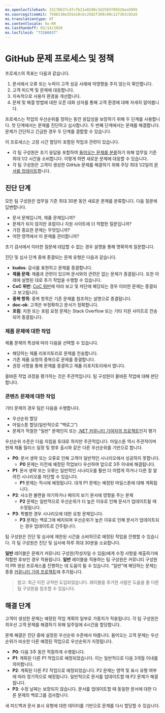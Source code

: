 ```yaml
---
ms.openlocfilehash: 33178637c4fcfb21e8190c3d2593f09326ea5995
ms.sourcegitcommit: 7588136e355e10cbc2582f389c90c127363c02a5
ms.translationtype: HT
ms.contentlocale: ko-KR
ms.lasthandoff: 03/14/2020
ms.locfileid: "73166637"
---
```

# <a name="github-issues-process-and-policy"></a>GitHub 문제 프로세스 및 정책

프로세스의 목표는 다음과 같습니다.

1. 문서에서 오류 또는 누락이 고객 성공 사례에 악영향을 주지 않는지 확인합니다.
1. 고객 피드백 및 문제에 대응합니다.
1. 지속적으로 사용자 환경을 개선합니다.
1. 문제 및 해결 방법에 대한 오픈 대화 상자를 통해 고객 환경에 대해 자세히 알아봅니다.

프로세스는 작업의 우선순위를 정하는 동안 응답성을 보장하기 위해 두 단계를 사용합니다. 첫 단계에서는 문제를 진단하고 심사합니다. 두 번째 단계에서는 문제를 해결합니다. 문제가 간단하고 긴급한 경우 두 단계를 결합할 수 있습니다.

이 프로세스는 고정 시간 할당이 포함된 작업과 관련이 있습니다.

- 각 팀 구성원은 초기 응답을 포함하여 [들어오는 문제를 분류](#diagnosis-phase)하기 위해 업무일 기준 최대 1/2 시간을 소비합니다. 이렇게 하면 새로운 문제에 대응할 수 있습니다.
- 각 팀 구성원은 고객이 생성한 GitHub 문제를 해결하기 위해 주당 최대 1/2일의 [문서를 업데이트](#resolution-phase)합니다.

## <a name="diagnosis-phase"></a>진단 단계

모든 팀 구성원은 업무일 기준 최대 30분 동안 새로운 문제를 분류합니다. 다음 질문에 답변합니다.

- 문서 문제입니까, 제품 문제입니까?
- 문제가 되지 않지만 포럼이나 지원 사이트에 더 적합한 질문입니까?
- 가장 중요한 문제는 무엇입니까?
- 어떤 영역에서 이 문제를 관리합니까?

초기 검사에서 이러한 질문에 대답할 수 없는 경우 설명을 통해 명확하게 질문합니다.

진단 및 심사 단계 중에 종결되는 문제 유형은 다음과 같습니다.

- **kudos**: 감사를 표현하고 문제를 종결합니다.
- **제품 문제**: 제품과 관련이 있으며 문서와의 관련은 없는 문제가 종결됩니다. 또한 아래에 설명된 대로 추가 작업을 수행할 수 있습니다.
- **CoC 위반**: [CoC 위반](https://dotnetfoundation.org/code-of-conduct)에 따라 보고 및 차단에 해당되는 경우 이러한 문제는 종결되고 보고됩니다.
- **중복 항목**: 중복 항목은 기존 문제를 참조하는 설명으로 종결됩니다.
- **doc-ok**: 고객은 부정확하고 문서가 정확합니다.
- **포럼**: 지원 또는 포럼 요청 문제는 Stack Overflow 또는 기타 지원 사이트로 전송되어 종결됩니다.

### <a name="actions-on-product-issues"></a>제품 문제에 대한 작업

제품 문제의 특성에 따라 다음을 선택할 수 있습니다.

- 해당하는 제품 리포지토리로 문제를 전송합니다.
- 기존 제품 요청의 중복으로 문제를 종결합니다.
- 권장 사항을 통해 문제를 종결하고 제품 리포지토리에서 엽니다.

올바른 작업 과정을 평가하는 것은 주관적입니다. 팀 구성원이 올바른 작업에 대해 판단합니다.

### <a name="actions-on-content-issues"></a>콘텐츠 문제에 대한 작업

기타 문제의 경우 팀은 다음을 수행합니다.

- 우선순위 할당
- 마일스톤 할당(일반적으로 "백로그")
- 문제가 적절한 "일반" 문제인지 또는 [.NET 커뮤니티 기여자의 프로젝트](https://github.com/dotnet/docs/projects/35)인지 평가

우선순위 수준은 다음 지침을 토대로 하지만 주관적입니다. 마일스톤 역시 주관적이며 현재 제품 릴리스 일정 및 향후 출시와 같은 다른 우선순위를 기반으로 합니다.

- **P0**: 문서 생략 또는 오류로 인해 고객이 일반적인 시나리오에서 성공하지 못합니다.
  - **P0** 문제는 이전에 예정된 작업보다 우선하여 앞으로 3주 이내에 해결됩니다.
- **P1**: 문서 생략 또는 오류는 일반적인 시나리오를 훨씬 더 어렵게 하거나 다른 잘 알려진 시나리오를 차단할 수 있습니다.
  - **P1** 문제는 적시에 예정됩니다. 대개 P1 문제는 예정된 마일스톤에 대해 계획됩니다.
- **P2**: 사소한 불편을 야기하거나 페이지 보기 문서에 영향을 주는 문제
  - **P2** 문제는 일반적으로 우선순위가 더 높은 이유로 인해 문서가 업데이트될 때 수정됩니다.
- **P3**: 특별한 경우 시나리오에 대한 요청 문제입니다.
  - **P3** 문제는 백로그에 배치되며 우선순위가 높은 이유로 인해 문서가 업데이트되는 경우 업데이트로 간주됩니다.

팀 구성원은 진단 및 심사에 제한된 시간을 소비하므로 예정된 작업을 진행할 수 있습니다. 각 팀 구성원은 진단 및 심사에 하루 최대 30분을 소요합니다.

**일반** 레이블은 문제가 커뮤니티 구성원(작성자일 수 있음)에게 수정 사항을 제출하기에 적합한 후보인 경우 적용됩니다. **일반** 레이블을 적용하는 팀 구성원은 커뮤니티 구성원이 PR 생성 프로세스를 진행하는 데 도움이 될 수 있습니다. "일반"에 해당하는 문제는 종종 [커뮤니티 기여 프로젝트](https://github.com/dotnet/docs/projects/35)에 추가됩니다.

> 참고:  최근 이전 규칙만 도입되었습니다. 레이블을 추가한 사람은 도움을 줄 다른 팀 구성원을 참조할 수 있습니다.

## <a name="resolution-phase"></a>해결 단계

고객이 생성한 문제는 예정된 작업 계획의 일부로 가중치가 적용됩니다. 각 팀 구성원은 최우선 고객 문제를 해결하기 위해 일주일에 4시간을 할당합니다.

문제 해결은 진단 중에 설정된 우선순위 수준에서 따릅니다. 들어오는 고객 문제는 우선순위가 비슷한 다른 예정된 작업으로 우선순위가 지정됩니다.

- **P0**: 다음 3주 동안 적절하게 수행됩니다.
- **P1**: 계획된 다른 P1 작업으로 예정되었습니다. 이는 일반적으로 다음 3개월 이내를 의미합니다.
- **P2**: 계획된 다른 P2 작업으로 예정되었습니다. P2 문제는 영역 및 표시 유형 여부에 따라 정기적으로 예정됩니다. 일반적으로 문서를 업데이트할 때 P2 문제가 해결됩니다.
- **P3**: 수정 날짜는 보장되지 않습니다. 문서를 업데이트할 때 동일한 문서에 대한 다른 문제의 백로그를 검사합니다.

새 피드백과 문서 표시 유형에 대한 데이터를 기반으로 문제를 다시 할당할 수 있습니다.
